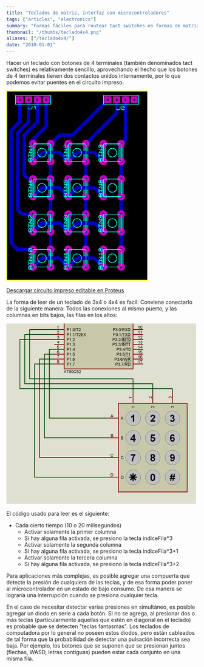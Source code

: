 ```yaml
---
title: "Teclados de matriz, interfaz con microcontroladores"
tags: ["articles", "electronics"]
summary: "Formas fáciles para routear tact switches en formas de matriz."
thumbnail: "/thumbs/teclado4x4.png"
aliases: ["/teclado4x4/"]
date: "2010-01-01"
---
```

Hacer un teclado con botones de 4 terminales (también denominados tact switches) es relativamente sencillo, aprovechando el hecho que los botones de 4 terminales tienen dos contactos unidos internamente, por lo que podemos evitar puentes en el circuito impreso.

![Esquemático teclado 3x4 con tact switches](/images/keypad_lyt.png)

[Descargar circuito impreso editable en Proteus](/downloads/keypad.zip)

La forma de leer de un teclado de 3x4 o 4x4 es facil: Conviene conectarlo de la siguiente manera: Todos las conexiones al mismo puerto, y las columnas en bits bajos, las filas en los altos:

![Conexión teclado 3x4 a microcontrolador](/images/keypad_conn.png)

El código usado para leer es el siguiente:

* Cada cierto tiempo (10 o 20 milisegundos)
	* Activar solamente la primer columna
	* Si hay alguna fila activada, se presiono la tecla indiceFila*3
	* Activar solamente la segunda columna
	* Si hay alguna fila activada, se presiono la tecla indiceFila*3+1
	* Activar solamente la tercera columna
	* Si hay alguna fila activada, se presiono la tecla indiceFila*3+2

Para aplicaciones más complejas, es posible agregar una compuerta que detecte la presión de cualquiera de las teclas, y de esa forma poder poner al microcontrolador en un estado de bajo consumo. De esa manera se lograría una interrupción cuando se presiona cualquier tecla. 

En el caso de necesitar detectar varias presiones en simultáneo, es posible agregar un diodo en serie a cada botón. Si no se agrega, al presionar dos o más teclas (particularmente aquellas que estén en diagonal en el teclado) es probable que se detecten "teclas fantasmas". Los teclados de computadora por lo general no poseen estos diodos, pero están cableados de tal forma que la probabilidad de detectar una pulsación incorrecta sea baja. Por ejemplo, los botones que se suponen que se presionan juntos (flechas, WASD, letras contiguas) pueden estar cada conjunto en una misma fila.